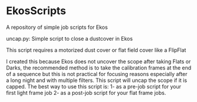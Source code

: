 # EkosScripts
A repository of simple job scripts for Ekos

uncap.py:
Simple script to close a dustcover in Ekos

This script requires a motorized dust cover or flat field cover like a FlipFlat

I created this because Ekos does not uncover the scope after taking Flats or Darks, the recommended method is to take the calibration frames at the end of a sequence but this is not practical for focusing reasons especially after a long night and with multiple filters.
This script will uncap the scope if it is capped. The best way to use this script is:
1- as a pre-job script for your first light frame job
2- as a post-job script for your flat frame jobs.
